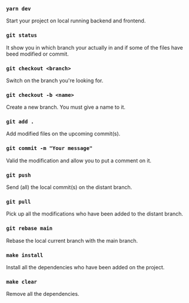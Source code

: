 ### `yarn dev`

Start your project on local running backend and frontend.

### `git status`

It show you in which branch your actually in and if some of the files have beed modified or commit.

### `git checkout <branch>`

Switch on the branch you're looking for.

### `git checkout -b <name>`

Create a new branch. You must give a name to it.

### `git add .`

Add modified files on the upcoming commit(s).

### `git commit -m "Your message"`

Valid the modification and allow you to put a comment on it.

### `git push`

Send (all) the local commit(s) on the distant branch.

### `git pull`

Pick up all the modifications who have been added to the distant branch.

### `git rebase main`

Rebase the local current branch with the main branch.

### `make install`

Install all the dependencies who have been added on the project.

### `make clear`

Remove all the dependencies.
